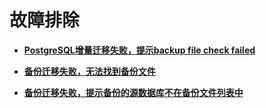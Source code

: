 # 故障排除<a name="drs_13_0001"></a>

-   **[PostgreSQL增量迁移失败，提示backup file check failed](PostgreSQL增量迁移失败-提示backup-file-check-failed.md)**  

-   **[备份迁移失败，无法找到备份文件](备份迁移失败-无法找到备份文件.md)**  

-   **[备份迁移失败，提示备份的源数据库不在备份文件列表中](备份迁移失败-提示备份的源数据库不在备份文件列表中.md)**  


